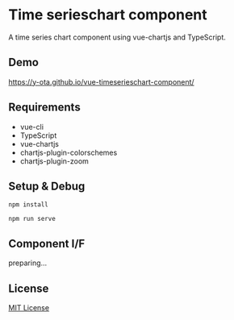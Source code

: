 # Time serieschart component
A time series chart component using vue-chartjs and TypeScript.

## Demo
https://y-ota.github.io/vue-timeserieschart-component/

## Requirements
* vue-cli
* TypeScript
* vue-chartjs
* chartjs-plugin-colorschemes
* chartjs-plugin-zoom

## Setup & Debug
`npm install`

`npm run serve`

## Component I/F
preparing...

## License
[MIT License]()

